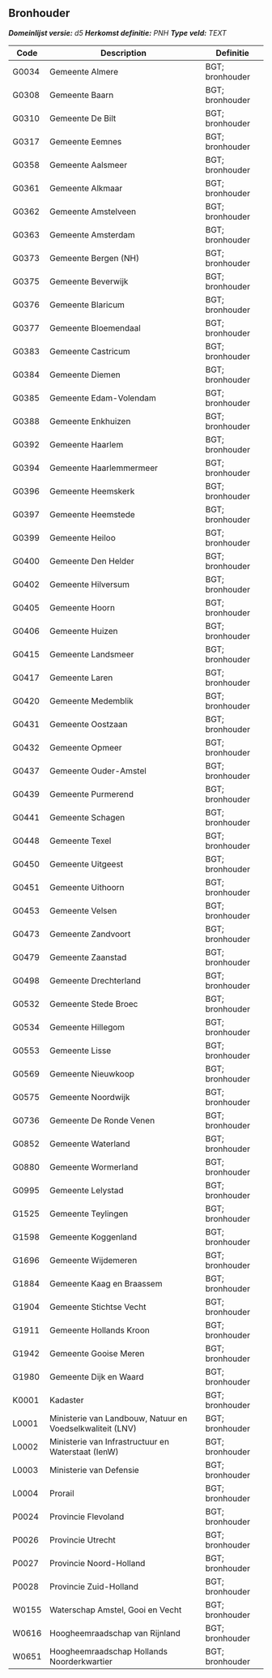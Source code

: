 ﻿## Bronhouder

*__Domeinlijst versie:__ d5*
*__Herkomst definitie:__ PNH*
*__Type veld:__ TEXT*

|__Code__ |__Description__ |__Definitie__	|
|	---	|	---	|   ---	| 
| G0034 | Gemeente Almere | BGT; bronhouder |
| G0308 | Gemeente Baarn | BGT; bronhouder |
| G0310 | Gemeente De Bilt | BGT; bronhouder |
| G0317 | Gemeente Eemnes | BGT; bronhouder |
| G0358 | Gemeente Aalsmeer | BGT; bronhouder |
| G0361 | Gemeente Alkmaar | BGT; bronhouder |
| G0362 | Gemeente Amstelveen | BGT; bronhouder |
| G0363 | Gemeente Amsterdam | BGT; bronhouder |
| G0373 | Gemeente Bergen (NH) | BGT; bronhouder |
| G0375 | Gemeente Beverwijk | BGT; bronhouder |
| G0376 | Gemeente Blaricum | BGT; bronhouder |
| G0377 | Gemeente Bloemendaal | BGT; bronhouder |
| G0383 | Gemeente Castricum | BGT; bronhouder |
| G0384 | Gemeente Diemen | BGT; bronhouder |
| G0385 | Gemeente Edam-Volendam | BGT; bronhouder |
| G0388 | Gemeente Enkhuizen | BGT; bronhouder |
| G0392 | Gemeente Haarlem | BGT; bronhouder |
| G0394 | Gemeente Haarlemmermeer | BGT; bronhouder |
| G0396 | Gemeente Heemskerk | BGT; bronhouder |
| G0397 | Gemeente Heemstede | BGT; bronhouder |
| G0399 | Gemeente Heiloo | BGT; bronhouder |
| G0400 | Gemeente Den Helder | BGT; bronhouder |
| G0402 | Gemeente Hilversum | BGT; bronhouder |
| G0405 | Gemeente Hoorn | BGT; bronhouder |
| G0406 | Gemeente Huizen | BGT; bronhouder |
| G0415 | Gemeente Landsmeer | BGT; bronhouder |
| G0417 | Gemeente Laren | BGT; bronhouder |
| G0420 | Gemeente Medemblik | BGT; bronhouder |
| G0431 | Gemeente Oostzaan | BGT; bronhouder |
| G0432 | Gemeente Opmeer | BGT; bronhouder |
| G0437 | Gemeente Ouder-Amstel | BGT; bronhouder |
| G0439 | Gemeente Purmerend | BGT; bronhouder |
| G0441 | Gemeente Schagen | BGT; bronhouder |
| G0448 | Gemeente Texel | BGT; bronhouder |
| G0450 | Gemeente Uitgeest | BGT; bronhouder |
| G0451 | Gemeente Uithoorn | BGT; bronhouder |
| G0453 | Gemeente Velsen | BGT; bronhouder |
| G0473 | Gemeente Zandvoort | BGT; bronhouder |
| G0479 | Gemeente Zaanstad | BGT; bronhouder |
| G0498 | Gemeente Drechterland | BGT; bronhouder |
| G0532 | Gemeente Stede Broec | BGT; bronhouder |
| G0534 | Gemeente Hillegom | BGT; bronhouder |
| G0553 | Gemeente Lisse | BGT; bronhouder |
| G0569 | Gemeente Nieuwkoop | BGT; bronhouder |
| G0575 | Gemeente Noordwijk | BGT; bronhouder |
| G0736 | Gemeente De Ronde Venen | BGT; bronhouder |
| G0852 | Gemeente Waterland | BGT; bronhouder |
| G0880 | Gemeente Wormerland | BGT; bronhouder |
| G0995 | Gemeente Lelystad | BGT; bronhouder |
| G1525 | Gemeente Teylingen | BGT; bronhouder |
| G1598 | Gemeente Koggenland | BGT; bronhouder |
| G1696 | Gemeente Wijdemeren | BGT; bronhouder |
| G1884 | Gemeente Kaag en Braassem | BGT; bronhouder |
| G1904 | Gemeente Stichtse Vecht | BGT; bronhouder |
| G1911 | Gemeente Hollands Kroon | BGT; bronhouder |
| G1942 | Gemeente Gooise Meren | BGT; bronhouder |
| G1980 | Gemeente Dijk en Waard | BGT; bronhouder |
| K0001 | Kadaster | BGT; bronhouder |
| L0001 | Ministerie van Landbouw, Natuur en Voedselkwaliteit (LNV) | BGT; bronhouder |
| L0002 | Ministerie van Infrastructuur en Waterstaat (IenW) | BGT; bronhouder |
| L0003 | Ministerie van Defensie | BGT; bronhouder |
| L0004 | Prorail | BGT; bronhouder |
| P0024 | Provincie Flevoland | BGT; bronhouder |
| P0026 | Provincie Utrecht | BGT; bronhouder |
| P0027 | Provincie Noord-Holland | BGT; bronhouder |
| P0028 | Provincie Zuid-Holland | BGT; bronhouder |
| W0155 | Waterschap Amstel, Gooi en Vecht | BGT; bronhouder |
| W0616 | Hoogheemraadschap van Rijnland | BGT; bronhouder |
| W0651 | Hoogheemraadschap Hollands Noorderkwartier | BGT; bronhouder |
